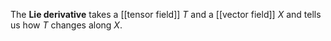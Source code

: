The **Lie derivative** takes a [[tensor field]] $T$ and a [[vector field]] $X$ and tells us how $T$ changes along $X$.